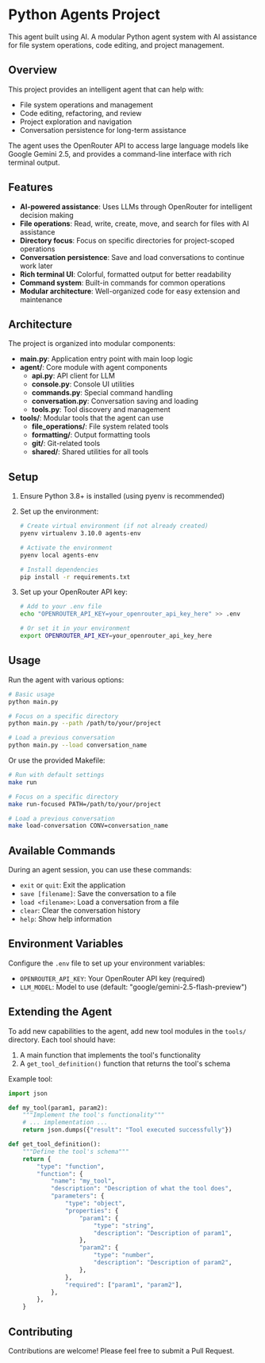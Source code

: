 # Python Agents Project

This agent built using AI. A modular Python agent system with AI assistance for file system operations, code editing, and project management.

## Overview

This project provides an intelligent agent that can help with:

- File system operations and management
- Code editing, refactoring, and review
- Project exploration and navigation
- Conversation persistence for long-term assistance

The agent uses the OpenRouter API to access large language models like Google Gemini 2.5, and provides a command-line interface with rich terminal output.

## Features

- **AI-powered assistance**: Uses LLMs through OpenRouter for intelligent decision making
- **File operations**: Read, write, create, move, and search for files with AI assistance
- **Directory focus**: Focus on specific directories for project-scoped operations
- **Conversation persistence**: Save and load conversations to continue work later
- **Rich terminal UI**: Colorful, formatted output for better readability
- **Command system**: Built-in commands for common operations
- **Modular architecture**: Well-organized code for easy extension and maintenance

## Architecture

The project is organized into modular components:

- **main.py**: Application entry point with main loop logic
- **agent/**: Core module with agent components
  - **api.py**: API client for LLM
  - **console.py**: Console UI utilities 
  - **commands.py**: Special command handling
  - **conversation.py**: Conversation saving and loading
  - **tools.py**: Tool discovery and management
- **tools/**: Modular tools that the agent can use
  - **file_operations/**: File system related tools
  - **formatting/**: Output formatting tools
  - **git/**: Git-related tools
  - **shared/**: Shared utilities for all tools

## Setup

1. Ensure Python 3.8+ is installed (using pyenv is recommended)
2. Set up the environment:
   ```bash
   # Create virtual environment (if not already created)
   pyenv virtualenv 3.10.0 agents-env
   
   # Activate the environment
   pyenv local agents-env
   
   # Install dependencies
   pip install -r requirements.txt
   ```

3. Set up your OpenRouter API key:
   ```bash
   # Add to your .env file
   echo "OPENROUTER_API_KEY=your_openrouter_api_key_here" >> .env
   
   # Or set it in your environment
   export OPENROUTER_API_KEY=your_openrouter_api_key_here
   ```

## Usage

Run the agent with various options:

```bash
# Basic usage
python main.py

# Focus on a specific directory
python main.py --path /path/to/your/project

# Load a previous conversation
python main.py --load conversation_name
```

Or use the provided Makefile:

```bash
# Run with default settings
make run

# Focus on a specific directory
make run-focused PATH=/path/to/your/project

# Load a previous conversation
make load-conversation CONV=conversation_name
```

## Available Commands

During an agent session, you can use these commands:

- `exit` or `quit`: Exit the application
- `save [filename]`: Save the conversation to a file
- `load <filename>`: Load a conversation from a file
- `clear`: Clear the conversation history
- `help`: Show help information

## Environment Variables

Configure the `.env` file to set up your environment variables:
- `OPENROUTER_API_KEY`: Your OpenRouter API key (required)
- `LLM_MODEL`: Model to use (default: "google/gemini-2.5-flash-preview")

## Extending the Agent

To add new capabilities to the agent, add new tool modules in the `tools/` directory. Each tool should have:

1. A main function that implements the tool's functionality
2. A `get_tool_definition()` function that returns the tool's schema

Example tool:

```python
import json

def my_tool(param1, param2):
    """Implement the tool's functionality"""
    # ... implementation ...
    return json.dumps({"result": "Tool executed successfully"})

def get_tool_definition():
    """Define the tool's schema"""
    return {
        "type": "function",
        "function": {
            "name": "my_tool",
            "description": "Description of what the tool does",
            "parameters": {
                "type": "object",
                "properties": {
                    "param1": {
                        "type": "string",
                        "description": "Description of param1",
                    },
                    "param2": {
                        "type": "number",
                        "description": "Description of param2",
                    },
                },
                "required": ["param1", "param2"],
            },
        },
    }
```

## Contributing

Contributions are welcome! Please feel free to submit a Pull Request.
